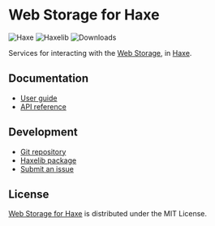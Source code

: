 # Web Storage for Haxe
![Haxe](https://flat.badgen.net/badge/haxe/%3E%3D4.2.0/green) ![Haxelib](https://flat.badgen.net/haxelib/v/webstorage) ![Downloads](https://flat.badgen.net/haxelib/d/webstorage)

Services for interacting with the [Web Storage](https://developer.mozilla.org/en-US/docs/Web/API/Web_Storage_API), in [Haxe](https://haxe.org).

## Documentation
- [User guide](https://bitbucket.org/cedx/webstorage.hx/wiki)
- [API reference](https://cedx.github.io/webstorage.hx)

## Development
- [Git repository](https://bitbucket.org/cedx/webstorage.hx)
- [Haxelib package](https://lib.haxe.org/p/webstorage)
- [Submit an issue](https://bitbucket.org/cedx/webstorage.hx/issues)

## License
[Web Storage for Haxe](https://bitbucket.org/cedx/webstorage.hx) is distributed under the MIT License.
